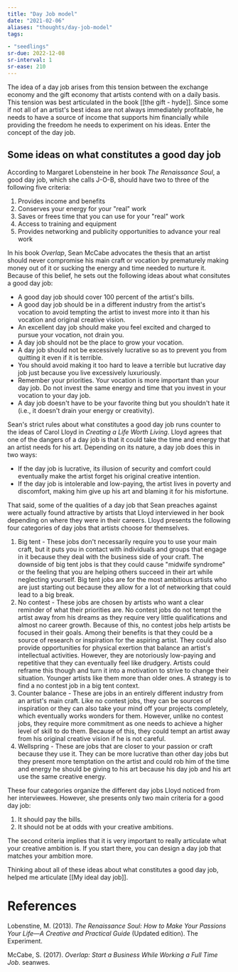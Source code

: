 ```yaml
---
title: "Day Job model"
date: "2021-02-06"
aliases: "thoughts/day-job-model"
tags:

- "seedlings"
sr-due: 2022-12-08
sr-interval: 1
sr-ease: 210
---
```


The idea of a day job arises from this tension between the exchange economy and the gift economy that artists contend with on a daily basis. This tension  was best articulated in the book [[the gift - hyde]]. Since some if not all of an artist's best ideas are not always immediately profitable, he needs to have a source of income that supports him financially while providing the freedom he needs to experiment on his ideas. Enter the concept of the day job.

## Some ideas on what constitutes a good day job

According to Margaret Lobensteine in her book *The Renaissance Soul*, a good day job, which she calls J-O-B, should have two to three of the following five criteria:

1. Provides income and benefits
2. Conserves your energy for your "real" work
3. Saves or frees time that you can use for your "real" work
4. Access to training and equipment
5. Provides networking and publicity opportunities to advance your real work

In his book *Overlap*, Sean McCabe advocates the thesis that an artist should never compromise his main craft or vocation by prematurely making money out of it or sucking the energy and time needed to nurture it. Because of this belief, he sets out the following ideas about what consitutes a good day job:

- A good day job should cover 100 percent of the artist's bills.
- A good day job should be in a different industry from the artist's vocation to avoid tempting the artist to invest more into it than his vocation and original creative vision.
- An excellent day job should make you feel excited and charged to pursue your vocation, not drain you.
- A day job should not be the place to grow your vocation.
- A day job should not be excessively lucrative so as to prevent you from quitting it even if it is terrible.
- You should avoid making it too hard to leave a terrible but lucrative day job just because you live excessively luxuriously.
- Remember your priorities. Your vocation is more important than your day job. Do not invest the same energy and time that you invest in your vocation to your day job.
- A day job doesn't have to be your favorite thing but you shouldn't hate it (i.e., it doesn't drain your energy or creativity).

Sean's strict rules about what constitutes a good day job runs counter to the ideas of Carol Lloyd in *Creating a Life Worth Living*. Lloyd agrees that one of the dangers of a day job is that it could take the time and energy that an artist needs for his art. Depending on its nature, a day job does this in two ways:

- If the day job is lucrative, its illusion of security and comfort could eventually make the artist forget his original creative intention.
- If the day job is intolerable and low-paying, the artist lives in poverty and discomfort, making him give up his art and blaming it for his misfortune.

That said, some of the qualities of a day job that Sean preaches against were actually found attractive by artists that Lloyd interviewed in her book depending on where they were in their careers. Lloyd presents the following four categories of day jobs that artists choose for themselves.

1. Big tent - These jobs don't necessarily require you to use your main craft, but it puts you in contact with individuals and groups that engage in it because they deal with the business side of your craft. The downside of big tent jobs is that they could cause "midwife syndrome" or the feeling that you are helping others succeed in their art while neglecting yourself. Big tent jobs are for the most ambitious artists who are just starting out because they allow for a lot of networking that could lead to a big break.
2. No contest - These jobs are chosen by artists who want a clear reminder of what their priorities are. No contest jobs do not tempt the artist away from his dreams as they require very little qualifications and almost no career growth. Because of this, no contest jobs help artists be focused in their goals. Among their benefits is that they could be a source of research or inspiration for the aspiring artist. They could also provide opportunities for physical exertion that balance an artist's intellectual activities. However, they are notoriously low-paying and repetitive that they can eventually feel like drudgery. Artists could reframe this though and turn it into a motivation to strive to change their situation. Younger artists like them more than older ones. A strategy is to find a no contest job in a big tent context.
3. Counter balance - These are jobs in an entirely different industry from an artist's main craft. Like no contest jobs, they can be sources of inspiration or they can also take your mind off your projects completely, which eventually works wonders for them. However, unlike no contest jobs, they require more commitment as one needs to achieve a higher level of skill to do them. Because of this, they could tempt an artist away from his original creative vision if he is not careful.
4. Wellspring - These are jobs that are closer to your passion or craft because they use it. They can be more lucrative than other day jobs but they present more temptation on the artist and could rob him of the time and energy he should be giving to his art because his day job and his art use the same creative energy.

These four categories organize the different day jobs Lloyd noticed from her interviewees. However, she presents only two main criteria for a good day job:

1. It should pay the bills.
2. It should not be at odds with your creative ambitions.

The second criteria implies that it is very important to really articulate what your creative ambition is. If you start there, you can design a day job that matches your ambition more.

Thinking about all of these ideas about what constitutes a good day job, helped me articulate [[My ideal day job]].

# References

Lobenstine, M. (2013). _The Renaissance Soul: How to Make Your Passions Your Life―A Creative and Practical Guide_ (Updated edition). The Experiment.

McCabe, S. (2017). _Overlap: Start a Business While Working a Full Time Job_. seanwes.

